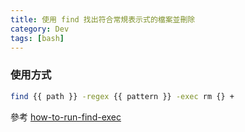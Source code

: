 ```yaml
---
title: 使用 find 找出符合常規表示式的檔案並刪除
category: Dev
tags: [bash]
---
```


### 使用方式

```bash
find {{ path }} -regex {{ pattern }} -exec rm {} + 
```

參考 [how-to-run-find-exec](http://unix.stackexchange.com/questions/12902/how-to-run-find-exec)
